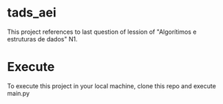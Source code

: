 # tads_aei
This project references to last question of lession of "Algorítimos e estruturas de dados" N1.

# Execute
To execute this project in your local machine, clone this repo and execute main.py
